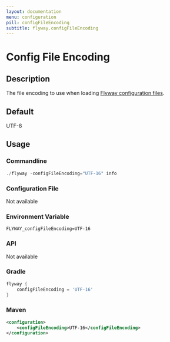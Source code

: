 ```yaml
---
layout: documentation
menu: configuration
pill: configFileEncoding
subtitle: flyway.configFileEncoding
---
```


# Config File Encoding

## Description
The file encoding to use when loading [Flyway configuration files](/documentation/configuration/configFiles).

## Default
UTF-8

## Usage

### Commandline
```powershell
./flyway -configFileEncoding="UTF-16" info
```

### Configuration File
Not available

### Environment Variable
```properties
FLYWAY_configFileEncoding=UTF-16
```

### API
Not available

### Gradle
```groovy
flyway {
    configFileEncoding = 'UTF-16'
}
```

### Maven
```xml
<configuration>
    <configFileEncoding>UTF-16</configFileEncoding>
</configuration>
```